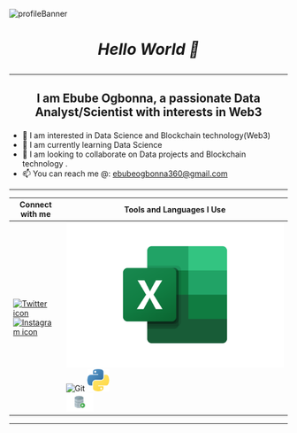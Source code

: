 ![profileBanner](https://github.com/user-attachments/assets/4fcf8f5b-bf35-4f2f-a347-1cc61bb2fca3)

#                                           <p align="center"> *Hello World 👋* </p>
---
##    <p align="center">I am Ebube Ogbonna, a passionate Data Analyst/Scientist with interests in Web3</p>
- 👀 I am interested in Data Science and Blockchain technology(Web3) 
- 🌱 I am currently learning Data Science
- 💞️ I am looking to collaborate on Data projects and Blockchain technology . 
- 📫 You can reach me @: ebubeogbonna360@gmail.com
---

| Connect with me                    | Tools and Languages I Use                       |
| ------------------------------------- | ----------------------------------------------- |
| <a href="https://www.twitter.com/Eto606" target="_blank">![Twitter icon](https://img.icons8.com/color/72/twitter--v1.png)</a> <br /><a href="https://www.instagram.com/eto_creates">![Instagram icon](https://img.icons8.com/color/72/instagram-new--v1.png)</a>| ![Excel icon](https://github.com/EtodHF/EtodHF/blob/main/Excel-Logo.png) ![Git](https://static.javatpoint.com/images/homeicon/git.png) <img src="https://github.com/EtodHF/EtodHF/blob/main/python.png" width="40px" alt="Python logo"></img> <br /> <img src="https://github.com/EtodHF/EtodHF/blob/main/SQL.png" width="50px" alt="SQL Logo"></img>|
---



<!---
EtodHF/EtodHF is a ✨ special ✨ repository because its `README.md` (this file) appears on your GitHub profile.
You can click the Preview link to take a look at your changes.
--->
